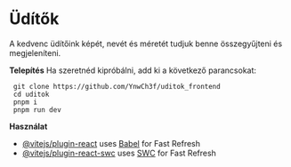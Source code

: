 # Üdítők

A kedvenc üdítőink képét, nevét és méretét tudjuk benne összegyűjteni és megjeleníteni.

**Telepítés**
Ha szeretnéd kipróbálni, add ki a következő parancsokat:

``` // szürke dobozban
 git clone https://github.com/YnwCh3f/uditok_frontend
 cd uditok
 pnpm i
 pnpm run dev
 ``` 
**Használat**

- [@vitejs/plugin-react](https://github.com/vitejs/vite-plugin-react/blob/main/packages/plugin-react/README.md) uses [Babel](https://babeljs.io/) for Fast Refresh
- [@vitejs/plugin-react-swc](https://github.com/vitejs/vite-plugin-react-swc) uses [SWC](https://swc.rs/) for Fast Refresh
